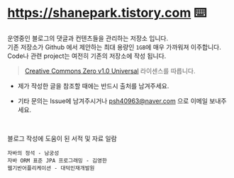 # https://shanepark.tistory.com ⌨️

운영중인 블로그의 댓글과 컨텐츠들을 관리하는 저장소 입니다.  
기존 저장소가 Github 에서 제안하는 최대 용량인 `1GB`에 매우 가까워져 이주합니다.  
Code나 관련 project는 여전히 기존의 저장소에 작성 됩니다.
> <a href="https://github.com/Shane-Park/markdownBlog/blob/master/LICENSE">Creative Commons Zero v1.0 Universal</a> 라이센스를 따릅니다.  
- 제가 작성한 글을 참조할 때에는 반드시 출처를 남겨주세요.
 
- 기타 문의는 Issue에 남겨주시거나 psh40963@naver.com 으로 이메일 보내주세요.  

<br/>

블로그 작성에 도움이 된 서적 및 자료 일람

```
자바의 정석 - 남궁성
자바 ORM 표준 JPA 프로그래밍 - 김영한
웹기반어플리케이션 - 대덕인재개발원
```

